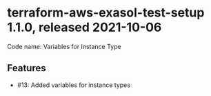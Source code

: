 # terraform-aws-exasol-test-setup 1.1.0, released 2021-10-06

Code name: Variables for Instance Type

## Features

* #13: Added variables for instance types
